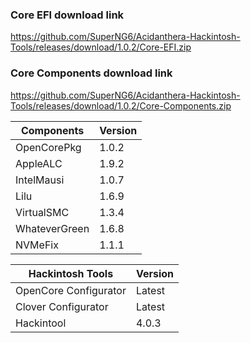 
### Core EFI download link
https://github.com/SuperNG6/Acidanthera-Hackintosh-Tools/releases/download/1.0.2/Core-EFI.zip

### Core Components download link
https://github.com/SuperNG6/Acidanthera-Hackintosh-Tools/releases/download/1.0.2/Core-Components.zip

| Components    | Version               |
| ------------- | --------------------- |
| OpenCorePkg   | 1.0.2    | 
| AppleALC      | 1.9.2       |
| IntelMausi    | 1.0.7     |
| Lilu          | 1.6.9           |
| VirtualSMC    | 1.3.4     |
| WhateverGreen | 1.6.8  |
| NVMeFix       | 1.1.1        |

| Hackintosh Tools      | Version           |
| --------------------- | ----------------- |
| OpenCore Configurator | Latest            | 
| Clover Configurator   | Latest            |
| Hackintool            | 4.0.3 |

